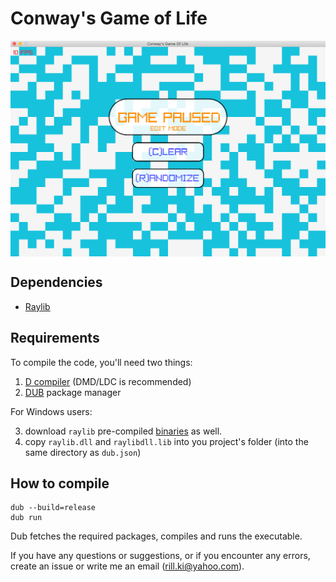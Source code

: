 # Conway's Game of Life
<img src="imgs/cogl.png" width="720" align="center">

## Dependencies
* [Raylib](https://www.raylib.com/)

## Requirements
To compile the code, you'll need two things:
1. [D compiler](https://dlang.org/download.html) (DMD/LDC is recommended)
2. [DUB](https://dub.pm/) package manager

For Windows users:

3. download `raylib` pre-compiled [binaries](https://github.com/raysan5/raylib/releases) as well.
4. copy `raylib.dll` and `raylibdll.lib` into you project's folder (into the same directory as `dub.json`)

## How to compile
```
dub --build=release
dub run
```
Dub fetches the required packages, compiles and runs the executable.

If you have any questions or suggestions, or if you encounter any errors, create an issue or write me an email (rill.ki@yahoo.com).
